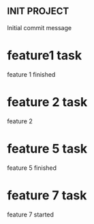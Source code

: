 ## INIT PROJECT ##

Initial commit message

# feature1 task
feature 1 finished

# feature 2 task
feature 2
# feature 5 task

feature 5 finished

# feature 7 task

feature 7 started
